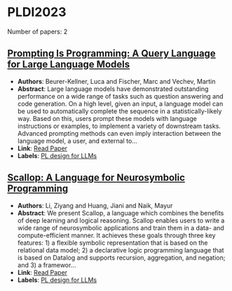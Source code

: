 # PLDI2023

Number of papers: 2

## [Prompting Is Programming: A Query Language for Large Language Models](paper_1.md)
- **Authors**: Beurer-Kellner, Luca and Fischer, Marc and Vechev, Martin
- **Abstract**: Large language models have demonstrated outstanding performance on a wide range of tasks such as question answering and code generation.  On a high level, given an input, a language model can be used to automatically complete the sequence in a statistically-likely way. Based on this, users prompt these models with language instructions or examples, to implement a variety of downstream tasks. Advanced prompting methods can even imply interaction between the language model, a user, and external to...
- **Link**: [Read Paper](https://doi.org/10.1145/3591300)
- **Labels**: [PL design for LLMs](../../labels/PL_design_for_LLMs.md)


## [Scallop: A Language for Neurosymbolic Programming](paper_2.md)
- **Authors**: Li, Ziyang and Huang, Jiani and Naik, Mayur
- **Abstract**: We present Scallop, a language which combines the benefits of deep learning and logical reasoning. Scallop enables users to write a wide range of neurosymbolic applications and train them in a data- and compute-efficient manner. It achieves these goals through three key features: 1) a flexible symbolic representation that is based on the relational data model; 2) a declarative logic programming language that is based on Datalog and supports recursion, aggregation, and negation; and 3) a framewor...
- **Link**: [Read Paper](https://doi.org/10.1145/3591280)
- **Labels**: [PL design for LLMs](../../labels/PL_design_for_LLMs.md)
